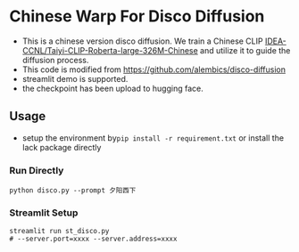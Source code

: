 # Chinese Warp For Disco Diffusion
- This is a chinese version disco diffusion. We train a Chinese CLIP [IDEA-CCNL/Taiyi-CLIP-Roberta-large-326M-Chinese](https://huggingface.co/IDEA-CCNL/Taiyi-CLIP-Roberta-large-326M-Chinese) and utilize it to guide the diffusion process. 
- This code is modified from https://github.com/alembics/disco-diffusion
- streamlit demo is supported.
- the checkpoint has been upload to hugging face.
## Usage

- setup the environment by`pip install -r requirement.txt` or install the lack package directly
### Run Directly 
```
python disco.py --prompt 夕阳西下
```

### Streamlit Setup
```
streamlit run st_disco.py
# --server.port=xxxx --server.address=xxxx
```
